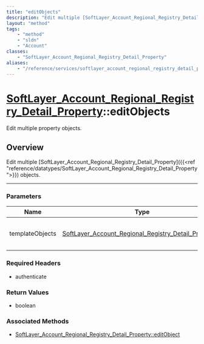 ```yaml
---
title: "editObjects"
description: "Edit multiple [SoftLayer_Account_Regional_Registry_Detail_Property]({{<ref 'reference/datatypes/SoftLayer_Account_Region... "
layout: "method"
tags:
    - "method"
    - "sldn"
    - "Account"
classes:
    - "SoftLayer_Account_Regional_Registry_Detail_Property"
aliases:
    - "/reference/services/softlayer_account_regional_registry_detail_property/editObjects"
---
```

# [SoftLayer_Account_Regional_Registry_Detail_Property](/reference/services/SoftLayer_Account_Regional_Registry_Detail_Property)::editObjects


Edit multiple property objects.


## Overview 
Edit multiple [SoftLayer_Account_Regional_Registry_Detail_Property]({{<ref "reference/datatypes/SoftLayer_Account_Regional_Registry_Detail_Property">}}) objects. 

-----

### Parameters 
|Name | Type | Description |
| --- | --- | --- |
|templateObjects| <a href='/reference/datatypes/SoftLayer_Account_Regional_Registry_Detail_Property'>SoftLayer_Account_Regional_Registry_Detail_Property[] </a>| An array of skeleton SoftLayer_Account_Regional_Registry_Detail_Property objects with only the properties defined that you wish to change. Unchanged properties are left alone.|


### Required Headers
* authenticate


### Return Values
* boolean


### Associated Methods

*  [SoftLayer_Account_Regional_Registry_Detail_Property::editObject](/reference/services/SoftLayer_Account_Regional_Registry_Detail_Property/editObject )




